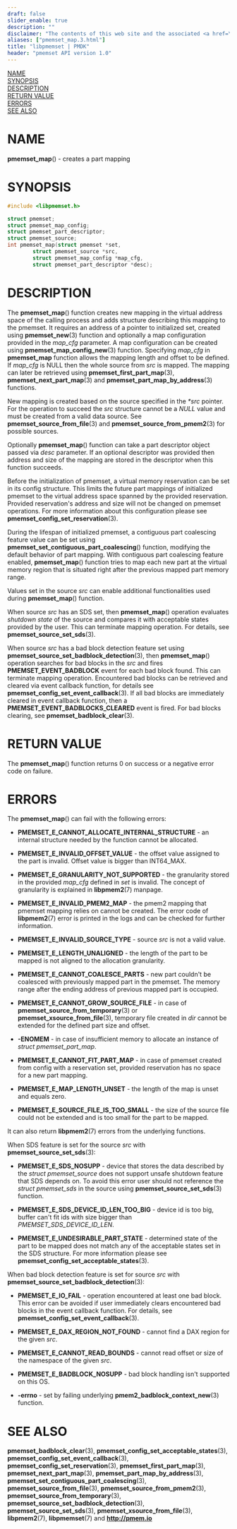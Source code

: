 ```yaml
---
draft: false
slider_enable: true
description: ""
disclaimer: "The contents of this web site and the associated <a href=\"https://github.com/pmem\">GitHub repositories</a> are BSD-licensed open source."
aliases: ["pmemset_map.3.html"]
title: "libpmemset | PMDK"
header: "pmemset API version 1.0"
---
```


[comment]: <> (SPDX-License-Identifier: BSD-3-Clause)
[comment]: <> (Copyright 2021, Intel Corporation)

[comment]: <> (pmemset_map.3 -- man page for libpmemset pmemset_map operation)

[NAME](#name)<br />
[SYNOPSIS](#synopsis)<br />
[DESCRIPTION](#description)<br />
[RETURN VALUE](#return-value)<br />
[ERRORS](#errors)<br />
[SEE ALSO](#see-also)<br />

# NAME #

**pmemset_map**() - creates a part mapping

# SYNOPSIS #

```c
#include <libpmemset.h>

struct pmemset;
struct pmemset_map_config;
struct pmemset_part_descriptor;
struct pmemset_source;
int pmemset_map(struct pmemset *set,
		struct pmemset_source *src,
		struct pmemset_map_config *map_cfg,
		struct pmemset_part_descriptor *desc);
```

# DESCRIPTION #

The **pmemset_map**() function creates new mapping in the virtual address space
of the calling process and adds structure describing this mapping to the pmemset. It requires
an address of a pointer to initialized set, created using **pmemset_new**(3) function
and optionally a map configuration provided in the *map_cfg* parameter.
A map configuration can be created using **pmemset_map_config_new**(3) function.
Specifying *map_cfg* in **pmemset_map** function allows the mapping length and offset to be defined.
If *map_cfg* is NULL then the whole source from *src* is mapped.
The mapping can later be retrieved using **pmemset_first_part_map**(3),
**pmemset_next_part_map**(3) and **pmemset_part_map_by_address**(3) functions.

New mapping is created based on the source specified in the *\*src* pointer.
For the operation to succeed the *src* structure cannot be a *NULL* value and must be
created from a valid data source. See **pmemset_source_from_file**(3) and
**pmemset_source_from_pmem2**(3) for possible sources.

Optionally **pmemset_map**() function can take a part descriptor object passed via *desc* parameter.
If an optional descriptor was provided then address and size of the mapping are stored in the
descriptor when this function succeeds.

Before the initialization of pmemset, a virtual memory reservation can be set in its config structure.
This limits the future part mappings of initialized pmemset to the virtual address space spanned by the provided
reservation. Provided reservation's address and size will not be changed on pmemset operations.
For more information about this configuration please see **pmemset_config_set_reservation**(3).

During the lifespan of initialized pmemset, a contiguous part coalescing feature value can
be set using **pmemset_set_contiguous_part_coalescing**() function, modifying the default behavior of
part mapping. With contiguous part coalescing feature enabled, **pmemset_map**() function tries to map each
new part at the virtual memory region that is situated right after the previous mapped part memory range.

Values set in the source *src* can enable additional functionalities used during **pmemset_map**() function.

When source *src* has an SDS set, then **pmemset_map**() operation evaluates *shutdown state* of the source
and compares it with acceptable states provided by the user. This can terminate mapping operation. For details,
see **pmemset_source_set_sds**(3).

When source *src* has a bad block detection feature set using **pmemset_source_set_badblock_detection**(3),
then **pmemset_map**() operation searches for bad blocks in the *src* and fires **PMEMSET_EVENT_BADBLOCK**
event for each bad block found. This can terminate mapping operation. Encountered bad blocks can be retrieved
and cleared via event callback function, for details see **pmemset_config_set_event_callback**(3). If all
bad blocks are immediately cleared in event callback function, then a **PMEMSET_EVENT_BADBLOCKS_CLEARED** event
is fired. For bad blocks clearing, see **pmemset_badblock_clear**(3).

# RETURN VALUE #

The **pmemset_map**() function returns 0 on success or a negative error code on failure.

# ERRORS #

The **pmemset_map**() can fail with the following errors:

* **PMEMSET_E_CANNOT_ALLOCATE_INTERNAL_STRUCTURE** - an internal structure
needed by the function cannot be allocated.

* **PMEMSET_E_INVALID_OFFSET_VALUE** - the offset value assigned to the part
is invalid. Offset value is bigger than INT64_MAX.

* **PMEMSET_E_GRANULARITY_NOT_SUPPORTED** - the granularity stored in the
provided *map_cfg* defined in *set* is invalid. The concept of granularity is explained
in **libpmem2**(7) manpage.

* **PMEMSET_E_INVALID_PMEM2_MAP** - the pmem2 mapping that pmemset mapping relies on
cannot be created. The error code of **libpmem2**(7) error is printed in the logs and
can be checked for further information.

* **PMEMSET_E_INVALID_SOURCE_TYPE** - source *src* is not a valid value.

* **PMEMSET_E_LENGTH_UNALIGNED** - the length of the part to be mapped is not aligned
to the allocation granularity.

* **PMEMSET_E_CANNOT_COALESCE_PARTS** - new part couldn't be coalesced with previously
mapped part in the pmemset. The memory range after the ending address of previous
mapped part is occupied.

* **PMEMSET_E_CANNOT_GROW_SOURCE_FILE** - in case of **pmemset_source_from_temporary**(3)
or **pmemset_xsource_from_file**(3), temporary file created in *dir* cannot
be extended for the defined part size and offset.

* **-ENOMEM** - in case of insufficient memory to allocate an instance
of *struct pmemset_part_map*.

* **PMEMSET_E_CANNOT_FIT_PART_MAP** - in case of pmemset created from config with a
reservation set, provided reservation has no space for a new part mapping.

* **PMEMSET_E_MAP_LENGTH_UNSET** - the length of the map is unset and equals zero.

* **PMEMSET_E_SOURCE_FILE_IS_TOO_SMALL** - the size of the source file could not be extended and is too small
for the part to be mapped.

It can also return **libpmem2**(7) errors from the underlying functions.

When SDS feature is set for the source *src* with **pmemset_source_set_sds**(3):

* **PMEMSET_E_SDS_NOSUPP** - device that stores the data described by the *struct pmemset_source*
does not support unsafe shutdown feature that SDS depends on. To avoid this error user should not
reference the *struct pmemset_sds* in the source using **pmemset_source_set_sds**(3) function.

* **PMEMSET_E_SDS_DEVICE_ID_LEN_TOO_BIG** - device id is too big, buffer can't fit ids with size
bigger than *PMEMSET_SDS_DEVICE_ID_LEN*.

* **PMEMSET_E_UNDESIRABLE_PART_STATE** - determined state of the part to be mapped does not
match any of the acceptable states set in the SDS structure. For more information please see
**pmemset_config_set_acceptable_states**(3).

When bad block detection feature is set for source *src* with **pmemset_source_set_badblock_detection**(3):

* **PMEMSET_E_IO_FAIL** - operation encountered at least one bad block. This error can be avoided if
user immediately clears encountered bad blocks in the event callback function. For details, see
**pmemset_config_set_event_callback**(3).

* **PMEMSET_E_DAX_REGION_NOT_FOUND** - cannot find a DAX region for the given *src*.

* **PMEMSET_E_CANNOT_READ_BOUNDS** - cannot read offset or size of the namespace
of the given *src*.

* **PMEMSET_E_BADBLOCK_NOSUPP** - bad block handling isn't supported on this OS.

* **-errno** - set by failing underlying **pmem2_badblock_context_new**(3) function.

# SEE ALSO #

**pmemset_badblock_clear**(3),
**pmemset_config_set_acceptable_states**(3),
**pmemset_config_set_event_callback**(3),
**pmemset_config_set_reservation**(3), **pmemset_first_part_map**(3),
**pmemset_next_part_map**(3), **pmemset_part_map_by_address**(3),
**pmemset_set_contiguous_part_coalescing**(3),
**pmemset_source_from_file**(3), **pmemset_source_from_pmem2**(3),
**pmemset_source_from_temporary**(3),
**pmemset_source_set_badblock_detection**(3),
**pmemset_source_set_sds**(3), **pmemset_xsource_from_file**(3),
**libpmem2**(7), **libpmemset**(7) and **<http://pmem.io>**
